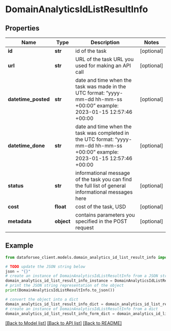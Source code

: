 # DomainAnalyticsIdListResultInfo


## Properties

Name | Type | Description | Notes
------------ | ------------- | ------------- | -------------
**id** | **str** | id of the task | [optional] 
**url** | **str** | URL of the task URL you used for making an API call | [optional] 
**datetime_posted** | **str** | date and time when the task was made in the UTC format: “yyyy-mm-dd hh-mm-ss +00:00” example: 2023-01-15 12:57:46 +00:00 | [optional] 
**datetime_done** | **str** | date and time when the task was completed in the UTC format: “yyyy-mm-dd hh-mm-ss +00:00” example: 2023-01-15 12:57:46 +00:00 | [optional] 
**status** | **str** | informational message of the task you can find the full list of general informational messages here | [optional] 
**cost** | **float** | cost of the task, USD | [optional] 
**metadata** | **object** | contains parameters you specified in the POST request | [optional] 

## Example

```python
from dataforseo_client.models.domain_analytics_id_list_result_info import DomainAnalyticsIdListResultInfo

# TODO update the JSON string below
json = "{}"
# create an instance of DomainAnalyticsIdListResultInfo from a JSON string
domain_analytics_id_list_result_info_instance = DomainAnalyticsIdListResultInfo.from_json(json)
# print the JSON string representation of the object
print(DomainAnalyticsIdListResultInfo.to_json())

# convert the object into a dict
domain_analytics_id_list_result_info_dict = domain_analytics_id_list_result_info_instance.to_dict()
# create an instance of DomainAnalyticsIdListResultInfo from a dict
domain_analytics_id_list_result_info_form_dict = domain_analytics_id_list_result_info.from_dict(domain_analytics_id_list_result_info_dict)
```
[[Back to Model list]](../README.md#documentation-for-models) [[Back to API list]](../README.md#documentation-for-api-endpoints) [[Back to README]](../README.md)


